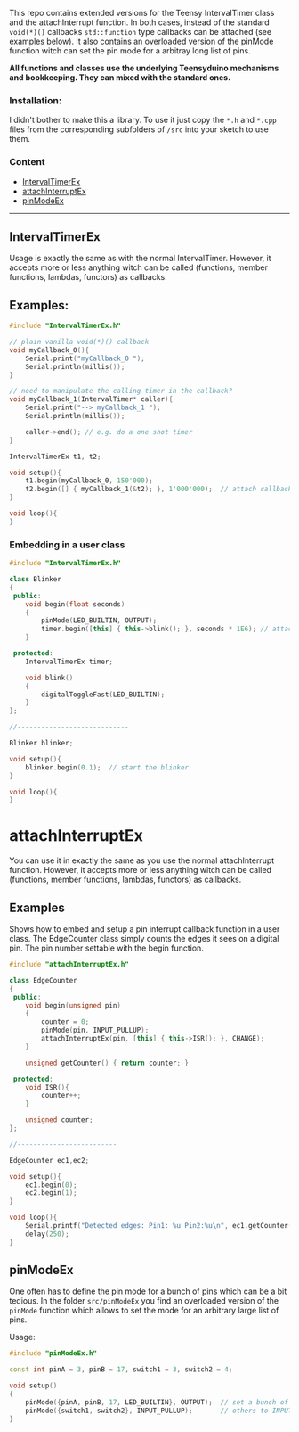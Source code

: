 This repo contains extended versions for the Teensy IntervalTimer class and the attachInterrupt function. In both cases, instead of the standard `void(*)()` callbacks `std::function` type callbacks can be attached (see examples below). It also contains an overloaded version of the pinMode function witch can set the pin mode for a arbitray long list of pins. 

**All functions and classes use the underlying Teensyduino mechanisms and bookkeeping. They can mixed with the standard ones.**

### Installation:
I didn't bother to make this a library. To use it just copy the `*.h` and  `*.cpp` files from the corresponding  subfolders of `/src` into your sketch to use them.

### Content
- [IntervalTimerEx](#intervaltimerex)
- [attachInterruptEx](#attachinteruptex)
- [pinModeEx](#pinModeEx)

-----

## IntervalTimerEx

Usage is exactly the same as with the normal IntervalTimer. However, it accepts more or less anything witch can be called (functions, member functions, lambdas, functors) as callbacks.

## Examples:
```c++
#include "IntervalTimerEx.h"

// plain vanilla void(*)() callback
void myCallback_0(){
    Serial.print("myCallback_0 ");
    Serial.println(millis());
}

// need to manipulate the calling timer in the callback?
void myCallback_1(IntervalTimer* caller){
    Serial.print("--> myCallback_1 ");
    Serial.println(millis());

    caller->end(); // e.g. do a one shot timer
}

IntervalTimerEx t1, t2;

void setup(){
    t1.begin(myCallback_0, 150'000);
    t2.begin([] { myCallback_1(&t2); }, 1'000'000);  // attach callback using a lambda
}

void loop(){
}
```

### Embedding in a user class

```c++
#include "IntervalTimerEx.h"

class Blinker
{
 public:
    void begin(float seconds)
    {
        pinMode(LED_BUILTIN, OUTPUT);
        timer.begin([this] { this->blink(); }, seconds * 1E6); // attach member function
    }

 protected:
    IntervalTimerEx timer;

    void blink()
    {
        digitalToggleFast(LED_BUILTIN);
    }
};

//----------------------------

Blinker blinker;

void setup(){
    blinker.begin(0.1);  // start the blinker
}

void loop(){
}
```

# attachInterruptEx

You can use it in exactly the same as you use the normal attachInterrupt function. However, it accepts more or less anything witch can be called (functions, member functions, lambdas, functors) as callbacks.

## Examples

Shows how to embed and setup a pin interrupt callback function in a user class. The EdgeCounter class simply counts the edges it sees on a digital pin.  The pin number settable with the begin function.

```c++
#include "attachInterruptEx.h"

class EdgeCounter
{
 public:
    void begin(unsigned pin)
    {
        counter = 0;
        pinMode(pin, INPUT_PULLUP);
        attachInterruptEx(pin, [this] { this->ISR(); }, CHANGE);
    }

    unsigned getCounter() { return counter; }

 protected:
    void ISR(){
        counter++;
    }

    unsigned counter;
};

//-------------------------

EdgeCounter ec1,ec2;

void setup(){
    ec1.begin(0);
    ec2.begin(1);
}

void loop(){
    Serial.printf("Detected edges: Pin1: %u Pin2:%u\n", ec1.getCounter(), ec2.getCounter());
    delay(250);
}

```

## pinModeEx
One often has to define the pin mode for a bunch of pins which can be a bit tedious. In the folder `src/pinModeEx` you find an overloaded version of the `pinMode` function which allows to set the mode for an arbitrary large list of pins.

Usage:
```c++
#include "pinModeEx.h"

const int pinA = 3, pinB = 17, switch1 = 3, switch2 = 4;

void setup()
{
    pinMode({pinA, pinB, 17, LED_BUILTIN}, OUTPUT);  // set a bunch of pins to mode OUTPUT...
    pinMode({switch1, switch2}, INPUT_PULLUP);       // others to INPUT
}
```

